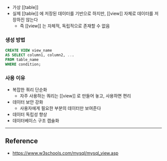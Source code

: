 - 가상 [[table]]
- 실제 [[table]] 에 저장된 데이터를 기반으로 하지만, [[view]] 자체로 데이터를 저장하진 않는다
	- 즉 [[view]] 는 자체적, 독립적으로 존재할 수 없음

### 생성 방법
```sql
CREATE VIEW view_name 
AS SELECT column1, column2, ... 
FROM table_name 
WHERE condition;
```
### 사용 이유
- 복잡한 쿼리 단순화
	- 자주 사용하는 쿼리는 [[view]] 로 만들어 놓고, 사용하면 편리
- 데이터 보안 강화
	- 사용자에게 필요한 부분의 데이터만 보여준다
- 데이터 독립성 향상
- 데이터베이스 구조 캡슐화

---
## Reference
- https://www.w3schools.com/mysql/mysql_view.asp